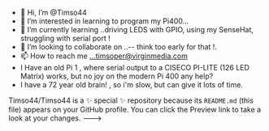- 👋 Hi, I’m @Timso44
- 👀 I’m interested in learning to program my Pi400...
- 🌱 I’m currently learning ..driving LEDS with GPIO, using my SenseHat, struggling with serial  port !
- 💞️ I’m looking to collaborate on ..-- think too early for that !.
- 📫 How to reach me ...timsoper@virginmedia.com
- I Have an old Pi 1 , where serial output to a CISECO PI-LITE (126 LED Matrix) works, but no joy on the modern Pi 400 any help?
- I have a 72 year old brain! , so i'm slow, but can give it lots of time.

Timso44/Timso44 is a ✨ special ✨ repository because its `README.md` (this file) appears on your GitHub profile.
You can click the Preview link to take a look at your changes.
--->
